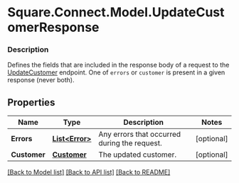 # Square.Connect.Model.UpdateCustomerResponse

### Description

Defines the fields that are included in the response body of a request to the [UpdateCustomer](#endpoint-updatecustomer) endpoint.  One of `errors` or `customer` is present in a given response (never both).

## Properties

Name | Type | Description | Notes
------------ | ------------- | ------------- | -------------
**Errors** | [**List&lt;Error&gt;**](Error.md) | Any errors that occurred during the request. | [optional] 
**Customer** | [**Customer**](Customer.md) | The updated customer. | [optional] 



[[Back to Model list]](../README.md#documentation-for-models) [[Back to API list]](../README.md#documentation-for-api-endpoints) [[Back to README]](../README.md)

